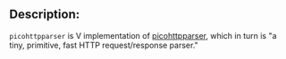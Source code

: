 ## Description:

`picohttpparser` is V implementation of 
[picohttpparser](https://github.com/h2o/picohttpparser),
which in turn is "a tiny, primitive, fast HTTP request/response parser."
